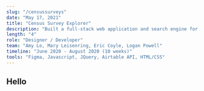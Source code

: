 ```yaml
---
slug: "/censussurveys"
date: "May 17, 2021"
title: "Census Survey Explorer"
description: "Built a full-stack web application and search engine for 130+ U.S. Census Bureau Surveys."
length: "4"
role: "Designer / Developer"
team: "Amy Lo, Mary Leisenring, Eric Coyle, Logan Powell"
timeline: "June 2020 - August 2020 (10 weeks)"
tools: "Figma, Javascript, JQuery, Airtable API, HTML/CSS"
---
```


## Hello